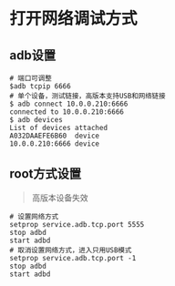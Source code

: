 # 打开网络调试方式

## adb设置

``` shell
# 端口可调整
$adb tcpip 6666
# 单个设备，测试链接，高版本支持USB和网络链接
$ adb connect 10.0.0.210:6666
connected to 10.0.0.210:6666
$ adb devices
List of devices attached
A032DAAEFE6B60	device 
10.0.0.210:6666	device
```

## root方式设置
> 高版本设备失效
``` shell
# 设置网络方式
setprop service.adb.tcp.port 5555
stop adbd
start adbd
# 取消设置网络方式，进入只用USB模式
setprop service.adb.tcp.port -1
stop adbd
start adbd
```